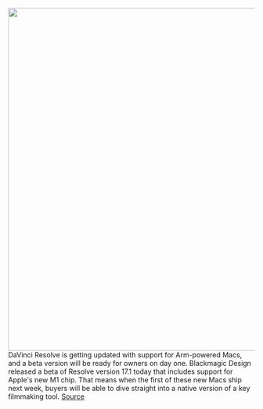 <img src='https://cdn.vox-cdn.com/thumbor/4GhxjDkkb2pofecCD31oAi4HIxk=/0x0:2000x1094/1200x800/filters:focal(840x387:1160x707)/cdn.vox-cdn.com/uploads/chorus_image/image/67784955/3_davinci_resolve_17_1_2x.0.jpg' width='700px' /><br/>
DaVinci Resolve is getting updated with support for Arm-powered Macs, and a beta version will be ready for owners on day one. Blackmagic Design released a beta of Resolve version 17.1 today that includes support for Apple's new M1 chip. That means when the first of these new Macs ship next week, buyers will be able to dive straight into a native version of a key filmmaking tool.
<a href='https://www.theverge.com/2020/11/13/21563839/davinci-resolve-m1-arm-mac-beta-now-available'> Source <a/>